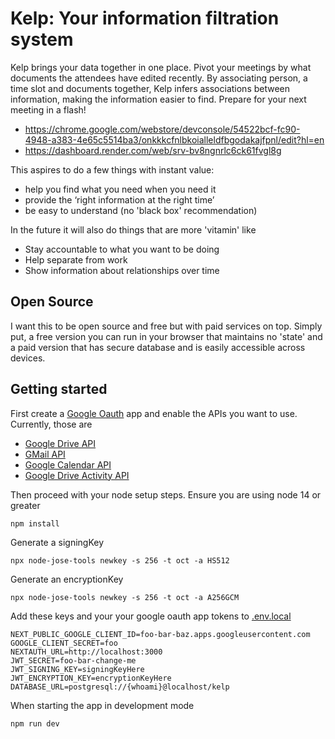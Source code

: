 # Kelp: Your information filtration system

Kelp brings your data together in one place. Pivot your meetings by what documents the attendees have edited recently. By associating person, a time slot and documents together, Kelp infers associations between information, making the information easier to find. Prepare for your next meeting in a flash!

- https://chrome.google.com/webstore/devconsole/54522bcf-fc90-4948-a383-4e65c5514ba3/onkkkcfnlbkoialleldfbgodakajfpnl/edit?hl=en
- https://dashboard.render.com/web/srv-bv8ngnrlc6ck61fvgl8g

This aspires to do a few things with instant value:

- help you find what you need when you need it
- provide the ‘right information at the right time’
- be easy to understand (no 'black box' recommendation)

In the future it will also do things that are more 'vitamin' like

- Stay accountable to what you want to be doing
- Help separate from work
- Show information about relationships over time

## Open Source

I want this to be open source and free but with paid services on top. Simply put, a free version you can run in your browser that maintains no 'state' and a paid version that has secure database and is easily accessible across devices.

## Getting started

First create a [Google Oauth] app and enable the APIs you want to use. Currently, those are

- [Google Drive API]
- [GMail API]
- [Google Calendar API]
- [Google Drive Activity API]

Then proceed with your node setup steps. Ensure you are using node 14 or greater

    npm install

Generate a signingKey

    npx node-jose-tools newkey -s 256 -t oct -a HS512

Generate an encryptionKey

    npx node-jose-tools newkey -s 256 -t oct -a A256GCM

Add these keys and your your google oauth app tokens to [.env.local]

    NEXT_PUBLIC_GOOGLE_CLIENT_ID=foo-bar-baz.apps.googleusercontent.com
    GOOGLE_CLIENT_SECRET=foo
    NEXTAUTH_URL=http://localhost:3000
    JWT_SECRET=foo-bar-change-me
    JWT_SIGNING_KEY=signingKeyHere
    JWT_ENCRYPTION_KEY=encryptionKeyHere
    DATABASE_URL=postgresql://{whoami}@localhost/kelp

When starting the app in development mode

    npm run dev

[google oauth]: https://developers.google.com/identity/protocols/oauth2
[google drive api]: https://developers.google.com/drive
[gmail api]: https://developers.google.com/gmail/api
[google calendar api]: https://developers.google.com/calendar
[google drive activity api]: https://developers.google.com/drive/activity/v2
[.env.local]: https://nextjs.org/docs/basic-features/environment-variables
